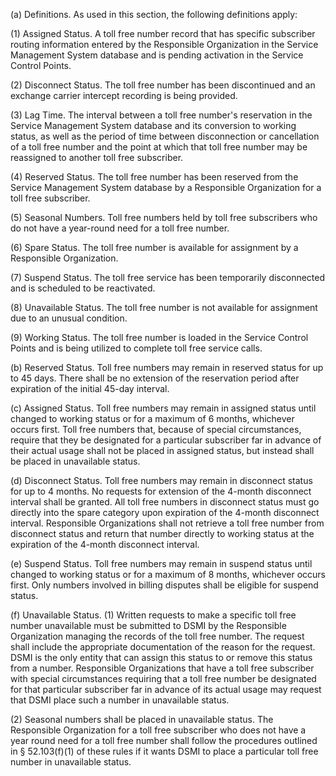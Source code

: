 (a) Definitions. As used in this section, the following definitions apply:

(1) Assigned Status. A toll free number record that has specific subscriber routing information entered by the Responsible Organization in the Service Management System database and is pending activation in the Service Control Points.

(2) Disconnect Status. The toll free number has been discontinued and an exchange carrier intercept recording is being provided.

(3) Lag Time. The interval between a toll free number's reservation in the Service Management System database and its conversion to working status, as well as the period of time between disconnection or cancellation of a toll free number and the point at which that toll free number may be reassigned to another toll free subscriber.

(4) Reserved Status. The toll free number has been reserved from the Service Management System database by a Responsible Organization for a toll free subscriber.

(5) Seasonal Numbers. Toll free numbers held by toll free subscribers who do not have a year-round need for a toll free number.

(6) Spare Status. The toll free number is available for assignment by a Responsible Organization.

(7) Suspend Status. The toll free service has been temporarily disconnected and is scheduled to be reactivated.

(8) Unavailable Status. The toll free number is not available for assignment due to an unusual condition.

(9) Working Status. The toll free number is loaded in the Service Control Points and is being utilized to complete toll free service calls.

(b) Reserved Status. Toll free numbers may remain in reserved status for up to 45 days. There shall be no extension of the reservation period after expiration of the initial 45-day interval.

(c) Assigned Status. Toll free numbers may remain in assigned status until changed to working status or for a maximum of 6 months, whichever occurs first. Toll free numbers that, because of special circumstances, require that they be designated for a particular subscriber far in advance of their actual usage shall not be placed in assigned status, but instead shall be placed in unavailable status.

(d) Disconnect Status. Toll free numbers may remain in disconnect status for up to 4 months. No requests for extension of the 4-month disconnect interval shall be granted. All toll free numbers in disconnect status must go directly into the spare category upon expiration of the 4-month disconnect interval. Responsible Organizations shall not retrieve a toll free number from disconnect status and return that number directly to working status at the expiration of the 4-month disconnect interval.

(e) Suspend Status. Toll free numbers may remain in suspend status until changed to working status or for a maximum of 8 months, whichever occurs first. Only numbers involved in billing disputes shall be eligible for suspend status.

(f) Unavailable Status. (1) Written requests to make a specific toll free number unavailable must be submitted to DSMI by the Responsible Organization managing the records of the toll free number. The request shall include the appropriate documentation of the reason for the request. DSMI is the only entity that can assign this status to or remove this status from a number. Responsible Organizations that have a toll free subscriber with special circumstances requiring that a toll free number be designated for that particular subscriber far in advance of its actual usage may request that DSMI place such a number in unavailable status.

(2) Seasonal numbers shall be placed in unavailable status. The Responsible Organization for a toll free subscriber who does not have a year round need for a toll free number shall follow the procedures outlined in § 52.103(f)(1) of these rules if it wants DSMI to place a particular toll free number in unavailable status.

